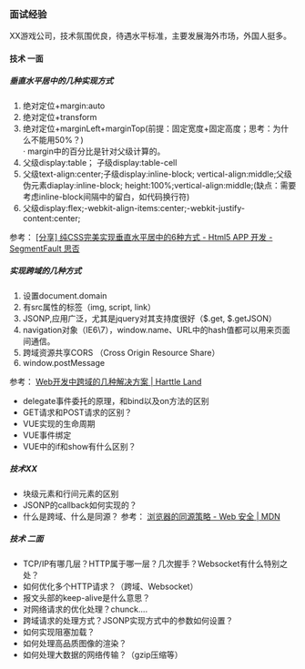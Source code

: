 ### 面试经验
XX游戏公司，技术氛围优良，待遇水平标准，主要发展海外市场，外国人挺多。

#### 技术 一面

##### 垂直水平居中的几种实现方式<br>
1. 绝对定位+margin:auto
2. 绝对定位+transform
3. 绝对定位+marginLeft+marginTop(前提：固定宽度+固定高度；思考：为什么不能用50%？)<br>
    · margin中的百分比是针对父级计算的。
4. 父级display:table； 子级display:table-cell
5. 父级text-align:center;子级display:inline-block; vertical-align:middle;父级伪元素diaplay:inline-block;
height:100%;vertical-align:middle;(缺点：需要考虑inline-block间隔中的留白，如代码换行符)
6. 父级display:flex;-webkit-align-items:center;-webkit-justify-content:center;

参考： [[分享] 纯CSS完美实现垂直水平居中的6种方式 - Html5 APP 开发 - SegmentFault 思否](https://segmentfault.com/a/1190000006108996)<br>


##### 实现跨域的几种方式
1. 设置document.domain
2. 有src属性的标签（img, script, link）
3. JSONP,应用广泛，尤其是jquery对其支持度很好（$.get, $.getJSON）
4. navigation对象（IE6\7），window.name、URL中的hash值都可以用来页面间通信。
5. 跨域资源共享CORS （Cross Origin Resource Share）
6. window.postMessage

参考： [Web开发中跨域的几种解决方案 | Harttle Land](http://harttle.land/2015/10/10/cross-origin.html)


* delegate事件委托的原理，和bind以及on方法的区别
* GET请求和POST请求的区别？
* VUE实现的生命周期
* VUE事件绑定
* VUE中的if和show有什么区别？



##### 技术XX
* 块级元素和行间元素的区别
* JSONP的callback如何实现的？
* 什么是跨域、什么是同源？
参考： [浏览器的同源策略 - Web 安全 | MDN](https://developer.mozilla.org/zh-CN/docs/Web/Security/Same-origin_policy)


##### 技术 二面
* TCP/IP有哪几层？HTTP属于哪一层？几次握手？Websocket有什么特别之处？
* 如何优化多个HTTP请求？（跨域、Websocket）
* 报文头部的keep-alive是什么意思？
* 对网络请求的优化处理？chunck....
* 跨域请求的处理方式？JSONP实现方式中的参数如何设置？
* 如何实现阻塞加载？
* 如何处理高品质图像的渲染？
* 如何处理大数据的网络传输？（gzip压缩等）

